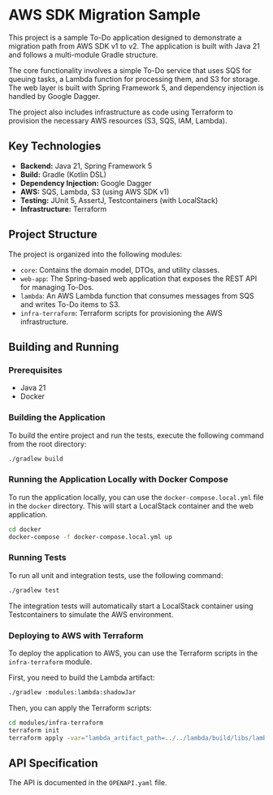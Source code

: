 # AWS SDK Migration Sample

This project is a sample To-Do application designed to demonstrate a migration path from AWS SDK v1 to v2. The application is built with Java 21 and follows a multi-module Gradle structure.

The core functionality involves a simple To-Do service that uses SQS for queuing tasks, a Lambda function for processing them, and S3 for storage. The web layer is built with Spring Framework 5, and dependency injection is handled by Google Dagger.

The project also includes infrastructure as code using Terraform to provision the necessary AWS resources (S3, SQS, IAM, Lambda).

## Key Technologies

*   **Backend:** Java 21, Spring Framework 5
*   **Build:** Gradle (Kotlin DSL)
*   **Dependency Injection:** Google Dagger
*   **AWS:** SQS, Lambda, S3 (using AWS SDK v1)
*   **Testing:** JUnit 5, AssertJ, Testcontainers (with LocalStack)
*   **Infrastructure:** Terraform

## Project Structure

The project is organized into the following modules:

*   `core`: Contains the domain model, DTOs, and utility classes.
*   `web-app`: The Spring-based web application that exposes the REST API for managing To-Dos.
*   `lambda`: An AWS Lambda function that consumes messages from SQS and writes To-Do items to S3.
*   `infra-terraform`: Terraform scripts for provisioning the AWS infrastructure.

## Building and Running

### Prerequisites

*   Java 21
*   Docker

### Building the Application

To build the entire project and run the tests, execute the following command from the root directory:

```bash
./gradlew build
```

### Running the Application Locally with Docker Compose

To run the application locally, you can use the `docker-compose.local.yml` file in the `docker` directory. This will start a LocalStack container and the web application.

```bash
cd docker
docker-compose -f docker-compose.local.yml up
```

### Running Tests

To run all unit and integration tests, use the following command:

```bash
./gradlew test
```

The integration tests will automatically start a LocalStack container using Testcontainers to simulate the AWS environment.

### Deploying to AWS with Terraform

To deploy the application to AWS, you can use the Terraform scripts in the `infra-terraform` module.

First, you need to build the Lambda artifact:

```bash
./gradlew :modules:lambda:shadowJar
```

Then, you can apply the Terraform scripts:

```bash
cd modules/infra-terraform
terraform init
terraform apply -var="lambda_artifact_path=../../lambda/build/libs/lambda-all.jar"
```

## API Specification

The API is documented in the `OPENAPI.yaml` file.
